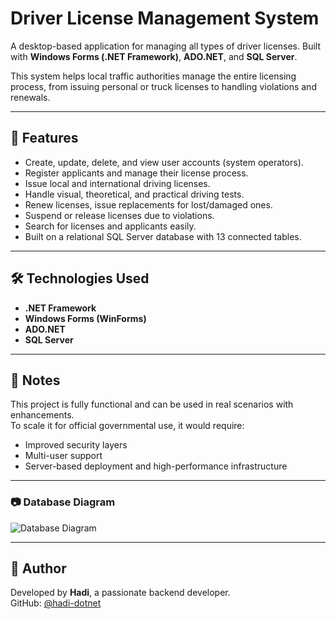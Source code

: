 # Driver License Management System

A desktop-based application for managing all types of driver licenses. Built with **Windows Forms (.NET Framework)**, **ADO.NET**, and **SQL Server**.

This system helps local traffic authorities manage the entire licensing process, from issuing personal or truck licenses to handling violations and renewals.

---

## 🧩 Features

- Create, update, delete, and view user accounts (system operators).
- Register applicants and manage their license process.
- Issue local and international driving licenses.
- Handle visual, theoretical, and practical driving tests.
- Renew licenses, issue replacements for lost/damaged ones.
- Suspend or release licenses due to violations.
- Search for licenses and applicants easily.
- Built on a relational SQL Server database with 13 connected tables.

---

## 🛠️ Technologies Used

- **.NET Framework**
- **Windows Forms (WinForms)**
- **ADO.NET**
- **SQL Server**

---

## 📌 Notes

This project is fully functional and can be used in real scenarios with enhancements.  
To scale it for official governmental use, it would require:
- Improved security layers
- Multi-user support
- Server-based deployment and high-performance infrastructure

---

### 📷 Database Diagram

![Database Diagram](https://github.com/hadi-dotnet/Driver-Licenses-Project/images/database-diagram.png?raw=true)

---

## 🧠 Author

Developed by **Hadi**, a passionate backend developer.  
GitHub: [@hadi-dotnet](https://github.com/hadi-dotnet)
